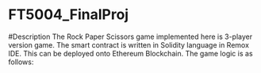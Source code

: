 # FT5004_FinalProj

#Description
The Rock Paper Scissors game implemented here is 3-player version game. The smart contract is written in Solidity language in Remox IDE. This can be deployed onto Ethereum Blockchain. The game logic is as follows:
